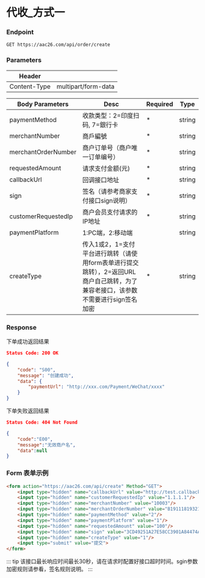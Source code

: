 # 代收_方式一

### Endpoint

```
GET https://aac26.com/api/order/create
```

### Parameters

| Header                |                            |
| --------------------- | -------------------------- |
| Content-Type          | multipart/form-data        |


| Body Parameters       |Desc                               | Required | Type |
| --------------------- | --------------------------        |-------  | -------   |
| paymentMethod         | 收款类型：2=印度扫码, 7=銀行卡      | *       | string |
| merchantNumber        | 商戶編號                           | *       | string |
| merchantOrderNumber   | 商户订单号（商户唯一订单编号）       | *       | string |
| requestedAmount       | 请求支付金额(元)                   | *       | string |
| callbackUrl           | 回调接口地址                       | *       | string |
| sign                  | 签名（请参考商家支付接口sign说明）   | *       | string |
| customerRequestedIp   | 商户会员支付请求的IP地址            | *       | string |
| paymentPlatform       | 1:PC端，2:移动端                   |         | string |
| createType            | 传入1或2，1=支付平台进行跳转（请使用form表单进行提交跳转），2=返回URL商户自己跳转，为了兼容老接口，该参数不需要进行sign签名加密      | *       | string |

### Response
下单成功返回结果
```json
Status Code: 200 OK

{
    "code": "S00",
    "message": "创建成功",
    "data": {
        "paymentUrl": "http://xxx.com/Payment/WeChat/xxxx"
    }
}
```
下单失败返回结果
```json
Status Code: 404 Not Found

{
    "code":"E00",
    "message":"无效商户名",
    "data":null
}
```

### Form 表单示例

```html
<form action="https://aac26.com/api/create" Method="GET">
    <input type="hidden" name="callbackUrl" value="http://test.callback.com/callback"/>
    <input type="hidden" name="customerRequestedIp" value="1.1.1.1"/>
    <input type="hidden" name="merchantNumber" value="10003"/>
    <input type="hidden" name="merchantOrderNumber" value="B19111819321409725964"/>
    <input type="hidden" name="paymentMethod" value="2"/>
    <input type="hidden" name="paymentPlatform" value="1"/>
    <input type="hidden" name="requestedAmount" value="100"/>
    <input type="hidden" name="sign" value="3CD49251A27E58CC3901A84474A6F126"/>
    <input type="hidden" name="createType" value="1"/>
    <input type="submit" value="提交">
</form>
```

::: tip
该接口最长响应时间最长30秒，请在请求时配置好接口超时时间。sgin参数加密规则请参看，签名规则说明。
:::